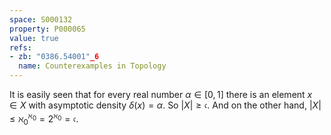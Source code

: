 ```yaml
---
space: S000132
property: P000065
value: true
refs:
- zb: "0386.54001"_6
  name: Counterexamples in Topology
---
```


It is easily seen that for every real number $\alpha\in[0,1]$ there is an element $x\in X$ with asymptotic density $\delta(x)=\alpha$.  So $|X|\geq \mathfrak c$.
And on the other hand, $|X|\leq\aleph_0^{\aleph_0}=2^{\aleph_0}=\mathfrak c$.

